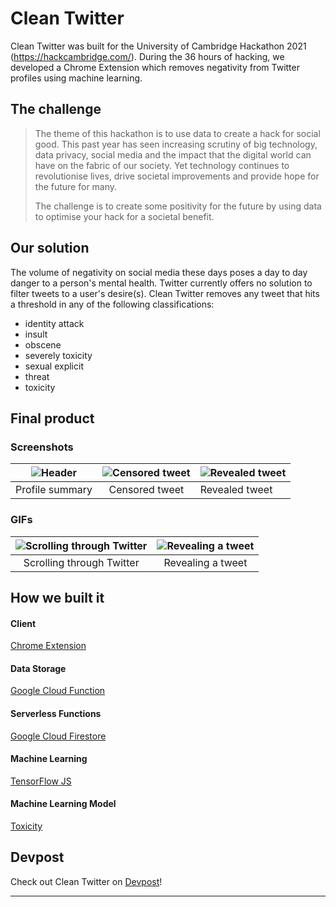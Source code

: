 # Clean Twitter

Clean Twitter was built for the University of Cambridge Hackathon 2021 (https://hackcambridge.com/). During the 36 hours of hacking, we developed a Chrome Extension which removes negativity from Twitter profiles using machine learning.

## The challenge

> The theme of this hackathon is to use data to create a hack for social good. This past year has seen increasing scrutiny of big technology, data privacy, social media and the impact that the digital world can have on the fabric of our society. Yet technology continues to revolutionise lives, drive societal improvements and provide hope for the future for many.
>
> The challenge is to create some positivity for the future by using data to optimise your hack for a societal benefit.

## Our solution

The volume of negativity on social media these days poses a day to day danger to a person's mental health. Twitter currently offers no solution to filter tweets to a user's desire(s). Clean Twitter removes any tweet that hits a threshold in any of the following classifications:

- identity attack
- insult
- obscene
- severely toxicity
- sexual explicit
- threat
- toxicity

## Final product

### Screenshots

| ![Header](https://github.com/olliegardner/clean-twitter/blob/master/media/header.PNG?raw=true) | ![Censored tweet](https://github.com/olliegardner/clean-twitter/blob/master/media/before.PNG?raw=true) | ![Revealed tweet](https://github.com/olliegardner/clean-twitter/blob/master/media/after.PNG?raw=true) |
| :--------------------------------------------------------------------------------------------: | :----------------------------------------------------------------------------------------------------: | ----------------------------------------------------------------------------------------------------- |
|                                        Profile summary                                         |                                             Censored tweet                                             | Revealed tweet                                                                                        |

### GIFs

| ![Scrolling through Twitter](https://github.com/olliegardner/clean-twitter/blob/master/media/scrolling.gif?raw=true) | ![Revealing a tweet](https://github.com/olliegardner/clean-twitter/blob/master/media/pressing.gif?raw=true) |
| :------------------------------------------------------------------------------------------------------------------: | :---------------------------------------------------------------------------------------------------------: |
|                                              Scrolling through Twitter                                               |                                              Revealing a tweet                                              |

## How we built it

#### Client

[Chrome Extension](https://developer.chrome.com/docs/extensions/mv2/getstarted/)

#### Data Storage

[Google Cloud Function](https://console.cloud.google.com/functions)

#### Serverless Functions

[Google Cloud Firestore](https://console.cloud.google.com/firestore)

#### Machine Learning

[TensorFlow JS](https://www.npmjs.com/package/@tensorflow/tfjs)

#### Machine Learning Model

[Toxicity](https://www.npmjs.com/package/@tensorflow-models/toxicity)

## Devpost

Check out Clean Twitter on [Devpost](https://devpost.com/software/clean-twitter)!

---
